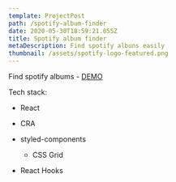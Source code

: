 ```yaml
---
template: ProjectPost
path: /spotify-album-finder
date: 2020-05-30T18:59:21.055Z
title: Spotify album finder
metaDescription: Find spotify albuns easily
thumbnail: /assets/spotify-logo-featured.png
---
```

Find spotify albums - [DEMO](https://spotify-album-finder.now.sh/)

Tech stack:

* React
* CRA
* styled-components

  * CSS Grid
* React Hooks